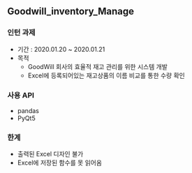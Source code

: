 Goodwill_inventory_Manage
---
### 인턴 과제
- 기간 : 2020.01.20 ~ 2020.01.21
- 목적 
  - GoodWill 회사의 효율적 재고 관리를 위한 시스템 개발
  - Excel에 등록되어있는 재고상품의 이름 비교를 통한 수량 확인

### 사용 API
- pandas
- PyQt5

### 한계
- 출력된 Excel 디자인 불가
- Excel에 저장된 함수를 못 읽어옴
